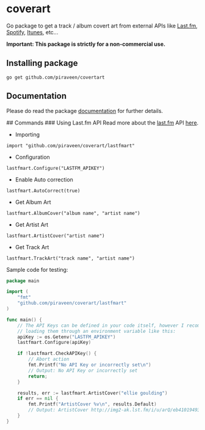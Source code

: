 # coverart
Go package to get a track / album covert art from external APIs like
[Last.fm](http://www.last.fm), [Spotify](https://www.spotify.com),
[Itunes](https://affiliate.itunes.apple.com/resources/documentation/itunes-store-web-service-search-api/),
etc...

<strong>Important: This package is strictly for a non-commercial use.</strong>

## Installing package
```
go get github.com/piraveen/covertart
```

## Documentation
Please do read the package [documentation]() for further details.

## Commands
### Using Last.fm API
Read more about the [last.fm](http://last.fm) API [here](http://www.last.fm/api).

- Importing
```
import "github.com/piraveen/coverart/lastfmart"
```
- Configuration
```
lastfmart.Configure("LASTFM_APIKEY")
```
- Enable Auto correction
```
lastfmart.AutoCorrect(true)
```
- Get Album Art
```
lastfmart.AlbumCover("album name", "artist name")
```
- Get Artist Art
```
lastfmart.ArtistCover("artist name")
```
- Get Track Art
```
lastfmart.TrackArt("track name", "artist name")
```

Sample code for testing:
```go
package main

import (
    "fmt"
    "github.com/piraveen/coverart/lastfmart"
)

func main() {
    // The API Keys can be defined in your code itself, however I recommend
    // loading them through an environment variable like this:
    apiKey := os.Getenv("LASTFM_APIKEY")
    lastfmart.Configure(apiKey)

    if !lastfmart.CheckAPIKey() {
        // Abort action
        fmt.Printf("No API Key or incorrectly set\n")
        // Output: No API Key or incorrectly set
        return;
    }

    results, err := lastfmart.ArtistCover("ellie goulding")
    if err == nil {
        fmt.Printf("ArtistCover %v\n", results.Default)
        // Output: ArtistCover http://img2-ak.lst.fm/i/u/arQ/eb410194931c9427e2240023426be62b.png
    }
}
```
